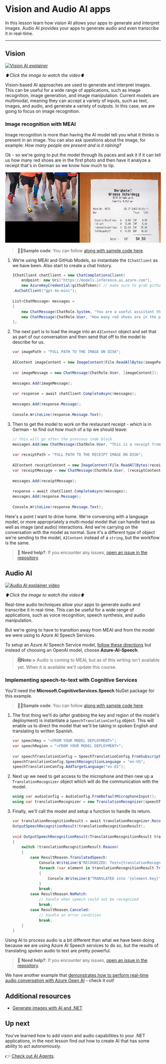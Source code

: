 # Vision and Audio AI apps

In this lesson learn how vision AI allows your apps to generate and interpret images. Audio AI provides your apps to generate audio and even transcribe it in real-time.

---

## Vision

[![Vision AI explainer](https://img.youtube.com/vi/QXbASt1KXuw/0.jpg)](https://youtu.be/QXbASt1KXuw?feature=shared)

_⬆️Click the image to watch the video⬆️_

Vision-based AI approaches are used to generate and interpret images. This can be useful for a wide range of applications, such as image recognition, image generation, and image manipulation. Current models are multimodal, meaning they can accept a variety of inputs, such as text, images, and audio, and generate a variety of outputs. In this case, we are going to focus on image recognition.

### Image recognition with MEAI

Image recognition is more than having the AI model tell you what it thinks is present in an image. You can also ask questions about the image, for example: _How many people are present and is it raining?_

Ok - so we're going to put the model through its paces and ask it if it can tell us how many red shoes are in the first photo and then have it analyze a receipt that's in German so we know how much to tip.

![A composite showing both images the example will use. The first is several runners but only showing their legs. The second is a German restaurant receipt](./images/example-visual-image.png)

> 🧑‍💻**Sample code**: You can follow [along with sample code here](./src/Vision-01MEAI-GitHubModels/).

1. We're using MEAI and GitHub Models, so instantiate the `IChatClient` as we have been. Also start to create a chat history.

    ```csharp
    IChatClient chatClient = new ChatCompletionsClient(
        endpoint: new Uri("https://models.inference.ai.azure.com"),
        new AzureKeyCredential(githubToken)) // make sure to grab githubToken from the secrets or environment
    .AsChatClient("gpt-4o-mini");

    List<ChatMessage> messages = 
    [
        new ChatMessage(ChatRole.System, "You are a useful assistant that describes images using a direct style."),
        new ChatMessage(ChatRole.User, "How many red shoes are in the photo?") // we'll start with the running photo
    ];
    ```

1. The next part is to load the image into an `AIContent` object and set that as part of our conversation and then send that off to the model to describe for us.

    ```csharp
    var imagePath = "FULL PATH TO THE IMAGE ON DISK";

    AIContent imageContent = new ImageContent(File.ReadAllBytes(imagePath), "image/jpeg"); // the important part here is that we're loading it in bytes. The image could come from anywhere.

    var imageMessage = new ChatMessage(ChatRole.User, [imageContent]);

    messages.Add(imageMessage);

    var response = await chatClient.CompleteAsync(messages);

    messages.Add(response.Message);

    Console.WriteLine(response.Message.Text);
    ```

1. Then to get the model to work on the restaurant receipt - which is in German - to find out how much of a tip we should leave:

    ```csharp
    // this will go after the previous code block
    messages.Add(new ChatMessage(ChatRole.User, "This is a receipt from a lunch. I had the sausage. How much of a tip should I leave?"));

    var receiptPath = "FULL PATH TO THE RECEIPT IMAGE ON DISK";

    AIContent receiptContent = new ImageContent(File.ReadAllBytes(receiptPath), "image/jpeg");
    var receiptMessage = new ChatMessage(ChatRole.User, [receiptContent]);

    messages.Add(receiptMessage);

    response = await chatClient.CompleteAsync(messages);
    messages.Add(response.Message);

    Console.WriteLine(response.Message.Text);
    ```

Here's a point I want to drive home. We're conversing with a language model, or more appropriately a multi-modal model that can handle text as well as image (and audio) interactions. And we're carrying on the conversation with the model as normal. Sure it's a different type of object we're sending to the model, `AIContent` instead of a `string`, but the workflow is the same.

> 🙋 **Need help?**: If you encounter any issues, [open an issue in the repository](https://github.com/microsoft/Generative-AI-for-beginners-dotnet/issues/new).

## Audio AI

[![Audio AI explainer video](https://img.youtube.com/vi/fuquPXRNqCo/0.jpg)](https://youtu.be/fuquPXRNqCo?feature=shared)

_⬆️Click the image to watch the video⬆️_

Real-time audio techniques allow your apps to generate audio and transcribe it in real-time. This can be useful for a wide range of applications, such as voice recognition, speech synthesis, and audio manipulation.

But we're going to have to transition away from MEAI and from the model we were using to Azure AI Speech Services.

To setup an Azure AI Speech Service model, [follow these directions](../02-SettingUp.NETDev/getting-started-azure-openai.md) but instead of choosing an OpenAI model, choose **Azure-AI-Speech**.

> **🗒️Note:>** Audio is coming to MEAI, but as of this writing isn't available yet. When it is available we'll update this course.

### Implementing speech-to-text with Cognitive Services

You'll need the **Microsoft.CognitiveServices.Speech** NuGet package for this example.

> 🧑‍💻**Sample code**: You can follow [along with sample code here](./src/Audio-01-SpeechMic/).

1. The first thing we'll do (after grabbing the key and region of the model's deployment) is instantiate a `SpeechTranslationConfig` object. This will enable us to direct the model that we'll be taking in spoken English and translating to written Spanish.

    ```csharp
    var speechKey = "<FROM YOUR MODEL DEPLOYMENT>";
    var speechRegion = "<FROM YOUR MODEL DEPLOYMENT>";

    var speechTranslationConfig = SpeechTranslationConfig.FromSubscription(speechKey, speechRegion);
    speechTranslationConfig.SpeechRecognitionLanguage = "en-US";
    speechTranslationConfig.AddTargetLanguage("es-ES");
    ```

1. Next up we need to get access to the microphone and then new up a `TranslationRecognizer` object which will do the communication with the model.

    ```csharp
    using var audioConfig = AudioConfig.FromDefaultMicrophoneInput();
    using var translationRecognizer = new TranslationRecognizer(speechTranslationConfig, audioConfig);
    ```

1. Finally, we'll call the model and setup a function to handle its return.
   
    ```csharp
    var translationRecognitionResult = await translationRecognizer.RecognizeOnceAsync();
    OutputSpeechRecognitionResult(translationRecognitionResult);

    void OutputSpeechRecognitionResult(TranslationRecognitionResult translationRecognitionResult)
    {
        switch (translationRecognitionResult.Reason)
        {
            case ResultReason.TranslatedSpeech:
                Console.WriteLine($"RECOGNIZED: Text={translationRecognitionResult.Text}");
                foreach (var element in translationRecognitionResult.Translations)
                {
                    Console.WriteLine($"TRANSLATED into '{element.Key}': {element.Value}");
                }
                break;
            case ResultReason.NoMatch:
                // handle when speech could not be recognized
                break;
            case ResultReason.Canceled:
                // handle an error condition
                break;
        }
    }
    ```

Using AI to process audio is a bit different than what we have been doing because we are using Azure AI Speech services to do so, but the results of translating spoken audio to text are pretty powerful.

> 🙋 **Need help?**: If you encounter any issues, [open an issue in the repository](https://github.com/microsoft/Generative-AI-for-beginners-dotnet/issues/new).

We have another example that [demonstrates how to perform real-time audio conversation with Azure Open AI](./src/Audio-02-RealTimeAudio/) - check it out!


## Additional resources

- [Generate images with AI and .NET](https://learn.microsoft.com/dotnet/ai/quickstarts/quickstart-openai-generate-images?tabs=azd&pivots=openai)


## Up next

You've learned how to add vision and audio capabilities to your .NET applications, in the next lesson find out how to create AI that has some ability to act autonomously.

👉 [Check out AI Agents](./04-agents.md).
